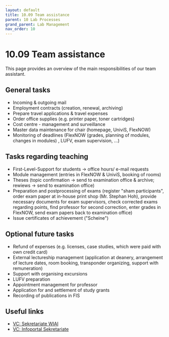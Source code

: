 ```yaml
---
layout: default
title: 10.09 Team assistance
parent: 10 Lab Processes
grand_parent: Lab Management
nav_order: 10
---
```


# 10.09 Team assistance

This page provides an overview of the main responsibilities of our team assistant.

## General tasks

- Incoming & outgoing mail
- Employment contracts (creation, renewal, archiving)
- Prepare travel applications & travel expenses
- Order office supplies (e.g. printer paper, toner cartridges)
- Cost centre - management and surveillance
- Master data maintenance for chair (homepage, UniviS, FlexNOW)
- Monitoring of deadlines (FlexNOW (grades, planning of modules, changes in modules) , LUFV, exam supervision, ...)

## Tasks regarding teaching

- First-Level-Support for students -> office hours/ e-mail requests
- Module management (entries in FlexNOW & UniviS, booking of rooms)
- Theses (topic confirmation -> send to examination office & archive; rewiews -> send to examination office)
- Preparation and postprocessing of exams (register "sham participants", order exam paper at in-house print shop (Mr. Stephan Hoh), provide necessary documents for exam supervisors, check corrected exams regarding points, find professor for second correction, enter grades in FlexNOW, send exam papers back to examination office)
- Issue certificates of achievement ("Scheine")

## Optional future tasks

- Refund of expenses (e.g. licenses, case studies, which were paid with own credit card)
- External lectureship management (application at deanery, arrangement of lecture dates, room booking, transponder organizing, support with remuneration)
- Support with organising excursions 
- LUFV preparation
- Appointment management for professor
- Application for and settlement of study grants
- Recording of publications in FIS

## Useful links

- [VC: Sekretariate WIAI](https://vc.uni-bamberg.de/course/view.php?id=58679)
- [VC: Infoportal Sekretariate](https://vc.uni-bamberg.de/course/view.php?id=12)
